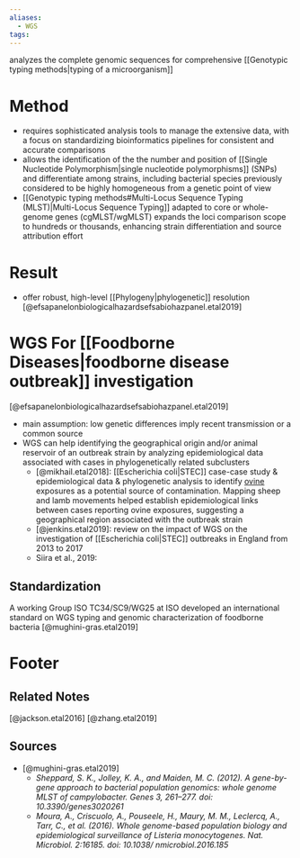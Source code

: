 ```yaml
---
aliases:
  - WGS
tags:
---
```

analyzes the complete genomic sequences for comprehensive [[Genotypic typing methods|typing of a microorganism]]

# Method
- requires sophisticated analysis tools to manage the extensive data, with a focus on standardizing bioinformatics pipelines for consistent and accurate comparisons
- allows the identification of the the number and position of [[Single Nucleotide Polymorphism|single nucleotide polymorphisms]] (SNPs) and differentiate among strains, including bacterial species previously considered to be highly homogeneous from a genetic point of view
- [[Genotypic typing methods#Multi-Locus Sequence Typing (MLST)|Multi-Locus Sequence Typing]] adapted to core or whole-genome genes (cgMLST/wgMLST) expands the loci comparison scope to hundreds or thousands, enhancing strain differentiation and source attribution effort

# Result
- offer robust, high-level [[Phylogeny|phylogenetic]] resolution [@efsapanelonbiologicalhazardsefsabiohazpanel.etal2019]


# WGS For [[Foodborne Diseases|foodborne disease outbreak]] investigation
[@efsapanelonbiologicalhazardsefsabiohazpanel.etal2019]
- main assumption: low genetic differences imply recent transmission or a common source
- WGS can help identifying the geographical origin and/or animal reservoir of an outbreak strain by analyzing epidemiological data associated with cases in phylogenetically related subclusters
	- [@mikhail.etal2018]: [[Escherichia coli|STEC]]
	  case-case study & epidemiological data & phylogenetic analysis to identify <u>ovine</u> exposures as a potential source of contamination. Mapping sheep and lamb movements helped establish epidemiological links between cases reporting ovine exposures, suggesting a geographical region associated with the outbreak strain
	- [@jenkins.etal2019]: review on the impact of WGS on the investigation of [[Escherichia coli|STEC]] outbreaks in England from 2013 to 2017
	- Siira et al., 2019: 

## Standardization
A working Group ISO TC34/SC9/WG25 at ISO developed an international standard on WGS typing and genomic characterization of foodborne bacteria [@mughini-gras.etal2019]

# Footer
## Related Notes
[@jackson.etal2016]
[@zhang.etal2019]

## Sources
-  [@mughini-gras.etal2019]
	- *Sheppard, S. K., Jolley, K. A., and Maiden, M. C. (2012). A gene-by-gene approach to bacterial population genomics: whole genome MLST of campylobacter. Genes 3, 261–277. doi: 10.3390/genes3020261*
	- *Moura, A., Criscuolo, A., Pouseele, H., Maury, M. M., Leclercq, A., Tarr, C., et al. (2016). Whole genome-based population biology and epidemiological surveillance of Listeria monocytogenes. Nat. Microbiol. 2:16185. doi: 10.1038/ nmicrobiol.2016.185*